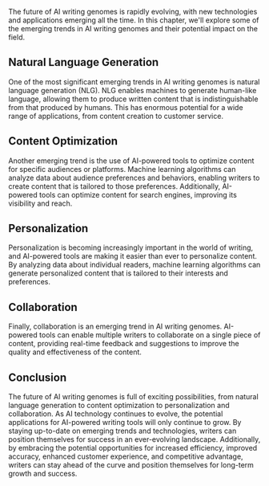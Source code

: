 
The future of AI writing genomes is rapidly evolving, with new technologies and applications emerging all the time. In this chapter, we'll explore some of the emerging trends in AI writing genomes and their potential impact on the field.

Natural Language Generation
---------------------------

One of the most significant emerging trends in AI writing genomes is natural language generation (NLG). NLG enables machines to generate human-like language, allowing them to produce written content that is indistinguishable from that produced by humans. This has enormous potential for a wide range of applications, from content creation to customer service.

Content Optimization
--------------------

Another emerging trend is the use of AI-powered tools to optimize content for specific audiences or platforms. Machine learning algorithms can analyze data about audience preferences and behaviors, enabling writers to create content that is tailored to those preferences. Additionally, AI-powered tools can optimize content for search engines, improving its visibility and reach.

Personalization
---------------

Personalization is becoming increasingly important in the world of writing, and AI-powered tools are making it easier than ever to personalize content. By analyzing data about individual readers, machine learning algorithms can generate personalized content that is tailored to their interests and preferences.

Collaboration
-------------

Finally, collaboration is an emerging trend in AI writing genomes. AI-powered tools can enable multiple writers to collaborate on a single piece of content, providing real-time feedback and suggestions to improve the quality and effectiveness of the content.

Conclusion
----------

The future of AI writing genomes is full of exciting possibilities, from natural language generation to content optimization to personalization and collaboration. As AI technology continues to evolve, the potential applications for AI-powered writing tools will only continue to grow. By staying up-to-date on emerging trends and technologies, writers can position themselves for success in an ever-evolving landscape. Additionally, by embracing the potential opportunities for increased efficiency, improved accuracy, enhanced customer experience, and competitive advantage, writers can stay ahead of the curve and position themselves for long-term growth and success.
